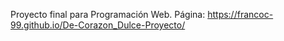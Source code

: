 Proyecto final para Programación Web. Página: https://francoc-99.github.io/De-Corazon_Dulce-Proyecto/ 
